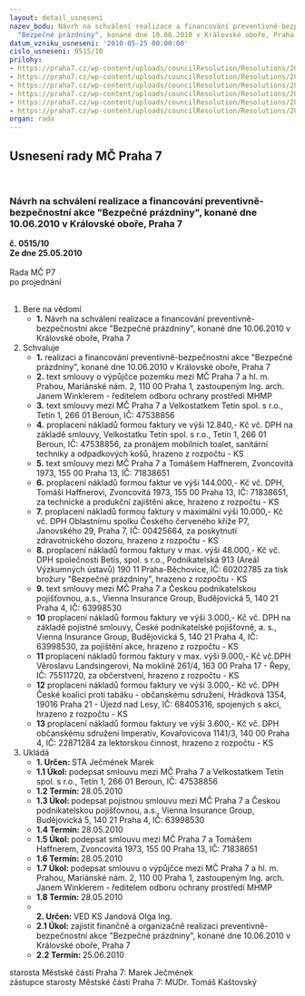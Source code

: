 ```yaml
---
layout: detail_usneseni
nazev_bodu: Návrh na schválení realizace a financování preventivně-bezpečnostní akce
  "Bezpečné prázdniny", konané dne 10.06.2010 v Královské oboře, Praha 7
datum_vzniku_usneseni: '2010-05-25 00:00:00'
cislo_usneseni: 0515/10
prilohy:
- https://praha7.cz/wp-content/uploads/councilResolution/Resolutions/20397/25-10-usnesen%c3%ad_-_o_pod%c3%a1n%c3%ad_%c5%be%c3%a1dosti_2009.doc
- https://praha7.cz/wp-content/uploads/councilResolution/Resolutions/20397/25-10-vyp_35_m%c4%8d_p_7_bezp_pr%c3%a1zdniny.rtf
- https://praha7.cz/wp-content/uploads/councilResolution/Resolutions/20397/25-10-m%c4%9bstsk%c3%a1_%c4%8d%c3%a1st_p7_akce.2.pdf
- https://praha7.cz/wp-content/uploads/councilResolution/Resolutions/20397/25-10-s11_-_bezpe%c4%8dn%c3%a9_pr%c3%a1zdniny_-_haffner.doc
- https://praha7.cz/wp-content/uploads/councilResolution/Resolutions/20397/25-10-m%c4%8d_-_pha7%c4%8derven_-_bezp._pr%c3%a1zdn._-_%c4%8dpp.doc
- https://praha7.cz/wp-content/uploads/councilResolution/Resolutions/20397/25-10-nabidka_bezpecne_prazdniny_praha7.pdf
organ: rada
---
```

<div id="ucUsn_pList" class="usn">
	<span><h2>Usnesení rady MČ Praha 7 </h2>
<br></span><div class="standBody">
<span><h3>Návrh na schválení realizace a financování preventivně-bezpečnostní akce "Bezpečné prázdniny", konané dne 10.06.2010 v Královské oboře, Praha 7</h3></span><div class="center">
		<strong>č. 0515/10</strong><br>
	</div>
<div class="center">
		<strong>Ze dne 25.05.2010</strong><br><br>
	</div>Rada MČ P7<br> po projednání<br><br><ol>
<li>Bere na vědomí<ul><li>
<strong>1.</strong> Návrh na schválení realizace a financování preventivně-bezpečnostní akce "Bezpečné prázdniny", konané dne 10.06.2010 v Královské oboře, Praha 7</li></ul>
</li>
<li>Schvaluje<ul>
<li>
<strong>1.</strong> realizaci a financování preventivně-bezpečnostní akce "Bezpečné prázdniny", konané dne 10.06.2010 v Královské oboře, Praha 7</li>
<li>
<strong>2.</strong> text smlouvy o výpůjčce pozemku mezi MČ Praha 7 a hl. m. Prahou, Mariánské nám. 2, 110 00 Praha 1, zastoupeným Ing. arch. Janem Winklerem - ředitelem odboru ochrany prostředí MHMP</li>
<li>
<strong>3.</strong> text smlouvy mezi MČ Praha 7 a Velkostatkem Tetín spol. s r.o., Tetín 1, 266 01 Beroun, IČ: 47538856</li>
<li>
<strong>4.</strong> proplacení nákladů formou faktury ve výši 12.840,- Kč vč. DPH na základě smlouvy, Velkostatku Tetín spol. s r.o., Tetín 1, 266 01 Beroun, IČ: 47538856, za  pronájem mobilních toalet, sanitární techniky a odpadkových košů, hrazeno z rozpočtu - KS</li>
<li>
<strong>5.</strong> text smlouvy mezi MČ Praha 7 a Tomášem Haffnerem,  Zvoncovitá 1973, 155 00 Praha 13, IČ: 71838651</li>
<li>
<strong>6.</strong> proplacení nákladů  formou faktur ve výši 144.000,- Kč vč. DPH, Tomáši Haffnerovi, Zvoncovitá 1973, 155 00 Praha 13, IČ: 71838651, za technické a produkční zajištění akce, hrazeno z rozpočtu - KS</li>
<li>
<strong>7.</strong> proplacení nákladů formou faktury v maximální výši 10.000,- Kč vč. DPH Oblastnímu spolku Českého červeného kříže P7, Janovského 29, Praha 7, IČ: 00425664, za poskytnutí zdravotnického dozoru, hrazeno z rozpočtu - KS</li>
<li>
<strong>8.</strong> proplacení nákladů formou faktury v max. výši 48.000,- Kč vč. DPH společnosti Betis, spol. s r.o., Podnikatelská 913 (Areál Výzkumných ústavů) 190 11  Praha-Běchovice, IČ: 60202785 za tisk brožury "Bezpečné prázdniny", hrazeno z rozpočtu - KS</li>
<li>
<strong>9.</strong> text smlouvy mezi MČ Praha 7 a Českou podnikatelskou pojišťovnou, a.s., Vienna Insurance Group, Budějovická 5, 140 21 Praha 4, IČ: 63998530</li>
<li>
<strong>10</strong> proplacení nákladů formou faktury ve výši 3.000,- Kč vč. DPH na základě pojistné smlouvy, České podnikatelské pojišťovně, a. s., Vienna Insurance Group, Budějovická 5, 140 21 Praha 4, IČ: 63998530, za pojištění akce, hrazeno z rozpočtu - KS</li>
<li>
<strong>11</strong> proplacení nákladů formou faktury v max. výši 9.000,- Kč vč.DPH Věroslavu Landsingerovi, Na moklině 261/4, 163 00 Praha 17 - Řepy, IČ: 75511720,  za občerstvení, hrazeno z rozpočtu - KS</li>
<li>
<strong>12</strong> proplacení nákladů formou faktury ve výši 3.000,- Kč vč. DPH České koalici proti tabáku - občanskému sdružení, Hrádková 1354, 19016 Praha 21 - Újezd nad Lesy, IČ: 68405316, spojených s akcí, hrazeno z rozpočtu - KS</li>
<li>
<strong>13</strong> proplacení nákladů formou faktury ve výši 3.600,- Kč vč. DPH občanskému sdružení Imperativ, Kovařovicova 1141/3, 140 00 Praha 4, IČ: 22871284 za lektorskou činnost, hrazeno z rozpočtu - KS         </li>
</ul>
</li>
<li>Ukládá<ul>
<li>
<strong>1. Určen: </strong>STA Ječmének Marek</li>
<li>
<strong>1.1 Úkol: </strong>podepsat smlouvu mezi MČ Praha 7 a Velkostatkem Tetín spol. s r.o., Tetín 1, 266 01 Beroun, IČ: 47538856</li>
<li>
<strong>1.2 Termín: </strong>28.05.2010</li>
<li>
<strong>1.3 Úkol: </strong>podepsat pojistnou smlouvu mezi MČ Praha 7 a Českou podnikatelskou pojišťovnou, a.s., Vienna Insurance Group, Budějovická 5, 140 21 Praha 4, IČ: 63998530</li>
<li>
<strong>1.4 Termín: </strong>28.05.2010</li>
<li>
<strong>1.5 Úkol: </strong>podepsat smlouvu mezi MČ Praha 7 a Tomášem Haffnerem, Zvoncovitá 1973, 155 00 Praha 13, IČ: 71838651</li>
<li>
<strong>1.6 Termín: </strong>28.05.2010</li>
<li>
<strong>1.7 Úkol: </strong>podepsat smlouvu o výpůjčce mezi MČ Praha 7 a hl. m. Prahou, Mariánské nám. 2, 110 00 Praha 1, zastoupeným Ing. arch. Janem Winklerem - ředitelem odboru ochrany prostředí MHMP</li>
<li>
<strong>1.8 Termín: </strong>28.05.2010</li>
<li>
<strong><br>2. Určen: </strong>VED KS Jandová Olga Ing.</li>
<li>
<strong>2.1 Úkol: </strong>zajistit finančně a organizačně realizaci preventivně-bezpečnostní akce "Bezpečné prázdniny", konané dne 10.06.2010 v Královské oboře, Praha 7</li>
<li>
<strong>2.2 Termín: </strong>25.06.2010</li>
</ul>
</li>
</ol>starosta Městské části Praha 7: Marek Ječmének<br>zástupce starosty Městské části Praha 7: MUDr. Tomáš Kaštovský 
</div>
</div>
